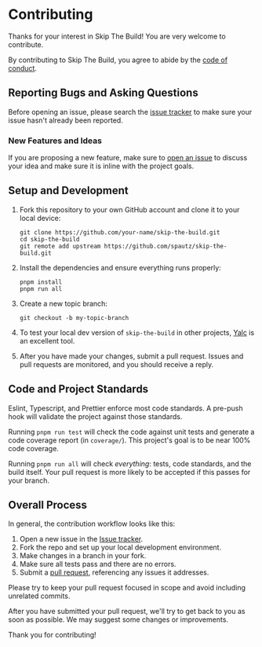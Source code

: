 # Contributing

Thanks for your interest in Skip The Build! You are very welcome to contribute.

By contributing to Skip The Build, you agree to abide by the [code of conduct](./CODE_OF_CONDUCT.md).

## Reporting Bugs and Asking Questions

Before opening an issue, please search the [issue tracker](https://github.com/spautz/skip-the-build/issues)
to make sure your issue hasn't already been reported.

### New Features and Ideas

If you are proposing a new feature, make sure to [open an issue](https://github.com/spautz/skip-the-build/issues/new/choose)
to discuss your idea and make sure it is inline with the project goals.

## Setup and Development

1. Fork this repository to your own GitHub account and clone it to your local device:

   ```
   git clone https://github.com/your-name/skip-the-build.git
   cd skip-the-build
   git remote add upstream https://github.com/spautz/skip-the-build.git
   ```

2. Install the dependencies and ensure everything runs properly:

   ```
   pnpm install
   pnpm run all
   ```

3. Create a new topic branch:

   ```
   git checkout -b my-topic-branch
   ```

4. To test your local dev version of `skip-the-build` in other projects, [Yalc](https://github.com/whitecolor/yalc)
   is an excellent tool.

5. After you have made your changes, submit a pull request. Issues and pull requests are monitored, and you should
   receive a reply.

## Code and Project Standards

Eslint, Typescript, and Prettier enforce most code standards.
A pre-push hook will validate the project against those standards.

Running `pnpm run test` will check the code against unit tests and generate a code coverage report (in `coverage/`).
This project's goal is to be near 100% code coverage.

Running `pnpm run all` will check _everything_: tests, code standards, and the build itself.
Your pull request is more likely to be accepted if this passes for your branch.

## Overall Process

In general, the contribution workflow looks like this:

1. Open a new issue in the [Issue tracker](https://github.com/spautz/skip-the-build/issues).
2. Fork the repo and set up your local development environment.
3. Make changes in a branch in your fork.
4. Make sure all tests pass and there are no errors.
5. Submit a [pull request](https://github.com/spautz/skip-the-build/pulls), referencing any issues it addresses.

Please try to keep your pull request focused in scope and avoid including unrelated commits.

After you have submitted your pull request, we'll try to get back to you as soon as possible. We may suggest some
changes or improvements.

Thank you for contributing!
